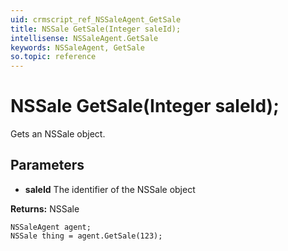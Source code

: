 ```yaml
---
uid: crmscript_ref_NSSaleAgent_GetSale
title: NSSale GetSale(Integer saleId);
intellisense: NSSaleAgent.GetSale
keywords: NSSaleAgent, GetSale
so.topic: reference
---
```


# NSSale GetSale(Integer saleId);

Gets an NSSale object.

## Parameters

* **saleId** The identifier of the NSSale object

**Returns:** NSSale

```crmscript
NSSaleAgent agent;
NSSale thing = agent.GetSale(123);
```

